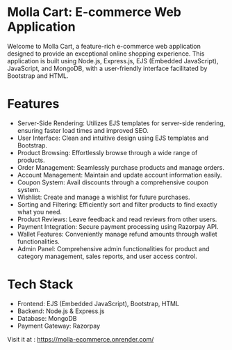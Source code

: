 # Molla Cart: E-commerce Web Application
Welcome to Molla Cart, a feature-rich e-commerce web application designed to provide an exceptional online shopping experience.
This application is built using Node.js, Express.js, EJS (Embedded JavaScript), JavaScript, and MongoDB, with a user-friendly interface facilitated by Bootstrap and HTML.

# Features
- Server-Side Rendering: Utilizes EJS templates for server-side rendering, ensuring faster load times and improved SEO.
- User Interface: Clean and intuitive design using EJS templates and Bootstrap.
- Product Browsing: Effortlessly browse through a wide range of products.
- Order Management: Seamlessly purchase products and manage orders.
- Account Management: Maintain and update account information easily.
- Coupon System: Avail discounts through a comprehensive coupon system.
- Wishlist: Create and manage a wishlist for future purchases.
- Sorting and Filtering: Efficiently sort and filter products to find exactly what you need.
- Product Reviews: Leave feedback and read reviews from other users.
- Payment Integration: Secure payment processing using Razorpay API.
- Wallet Features: Conveniently manage refund amounts through wallet functionalities.
- Admin Panel: Comprehensive admin functionalities for product and category management, sales reports, and user access control.

# Tech Stack
- Frontend: EJS (Embedded JavaScript), Bootstrap, HTML
- Backend: Node.js & Express.js
- Database: MongoDB
- Payment Gateway: Razorpay

Visit it at : https://molla-ecommerce.onrender.com/
